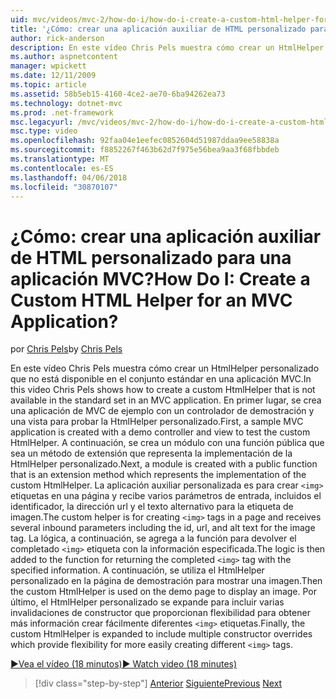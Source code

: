 ```yaml
---
uid: mvc/videos/mvc-2/how-do-i/how-do-i-create-a-custom-html-helper-for-an-mvc-application
title: '¿Cómo: crear una aplicación auxiliar de HTML personalizado para una aplicación MVC? | Microsoft Docs'
author: rick-anderson
description: En este vídeo Chris Pels muestra cómo crear un HtmlHelper personalizado que no está disponible en el conjunto estándar en una aplicación MVC. En primer lugar, una aplicación MVC de ejemplo...
ms.author: aspnetcontent
manager: wpickett
ms.date: 12/11/2009
ms.topic: article
ms.assetid: 58b5eb15-4160-4ce2-ae70-6ba94262ea73
ms.technology: dotnet-mvc
ms.prod: .net-framework
msc.legacyurl: /mvc/videos/mvc-2/how-do-i/how-do-i-create-a-custom-html-helper-for-an-mvc-application
msc.type: video
ms.openlocfilehash: 92faa04e1eefec0852604d51987ddaa9ee58838a
ms.sourcegitcommit: f8852267f463b62d7f975e56bea9aa3f68fbbdeb
ms.translationtype: MT
ms.contentlocale: es-ES
ms.lasthandoff: 04/06/2018
ms.locfileid: "30870107"
---
```

<a name="how-do-i-create-a-custom-html-helper-for-an-mvc-application"></a><span data-ttu-id="da3d9-105">¿Cómo: crear una aplicación auxiliar de HTML personalizado para una aplicación MVC?</span><span class="sxs-lookup"><span data-stu-id="da3d9-105">How Do I: Create a Custom HTML Helper for an MVC Application?</span></span>
====================
<span data-ttu-id="da3d9-106">por [Chris Pels](https://twitter.com/chrispels)</span><span class="sxs-lookup"><span data-stu-id="da3d9-106">by [Chris Pels](https://twitter.com/chrispels)</span></span>

<span data-ttu-id="da3d9-107">En este vídeo Chris Pels muestra cómo crear un HtmlHelper personalizado que no está disponible en el conjunto estándar en una aplicación MVC.</span><span class="sxs-lookup"><span data-stu-id="da3d9-107">In this video Chris Pels shows how to create a custom HtmlHelper that is not available in the standard set in an MVC application.</span></span> <span data-ttu-id="da3d9-108">En primer lugar, se crea una aplicación de MVC de ejemplo con un controlador de demostración y una vista para probar la HtmlHelper personalizado.</span><span class="sxs-lookup"><span data-stu-id="da3d9-108">First, a sample MVC application is created with a demo controller and view to test the custom HtmlHelper.</span></span> <span data-ttu-id="da3d9-109">A continuación, se crea un módulo con una función pública que sea un método de extensión que representa la implementación de la HtmlHelper personalizado.</span><span class="sxs-lookup"><span data-stu-id="da3d9-109">Next, a module is created with a public function that is an extension method which represents the implementation of the custom HtmlHelper.</span></span> <span data-ttu-id="da3d9-110">La aplicación auxiliar personalizada es para crear `<img>` etiquetas en una página y recibe varios parámetros de entrada, incluidos el identificador, la dirección url y el texto alternativo para la etiqueta de imagen.</span><span class="sxs-lookup"><span data-stu-id="da3d9-110">The custom helper is for creating `<img>` tags in a page and receives several inbound parameters including the id, url, and alt text for the image tag.</span></span> <span data-ttu-id="da3d9-111">La lógica, a continuación, se agrega a la función para devolver el completado `<img>` etiqueta con la información especificada.</span><span class="sxs-lookup"><span data-stu-id="da3d9-111">The logic is then added to the function for returning the completed `<img>` tag with the specified information.</span></span> <span data-ttu-id="da3d9-112">A continuación, se utiliza el HtmlHelper personalizado en la página de demostración para mostrar una imagen.</span><span class="sxs-lookup"><span data-stu-id="da3d9-112">Then the custom HtmlHelper is used on the demo page to display an image.</span></span> <span data-ttu-id="da3d9-113">Por último, el HtmlHelper personalizado se expande para incluir varias invalidaciones de constructor que proporcionan flexibilidad para obtener más información crear fácilmente diferentes `<img>` etiquetas.</span><span class="sxs-lookup"><span data-stu-id="da3d9-113">Finally, the custom HtmlHelper is expanded to include multiple constructor overrides which provide flexibility for more easily creating different `<img>` tags.</span></span>

[<span data-ttu-id="da3d9-114">&#9654;Vea el vídeo (18 minutos)</span><span class="sxs-lookup"><span data-stu-id="da3d9-114">&#9654; Watch video (18 minutes)</span></span>](https://channel9.msdn.com/Blogs/ASP-NET-Site-Videos/how-do-i-create-a-custom-html-helper-for-an-mvc-application)

> [!div class="step-by-step"]
> <span data-ttu-id="da3d9-115">[Anterior](how-do-i-implement-view-models-to-manage-data-for-aspnet-mvc-views.md)
> [Siguiente](how-do-i-work-with-model-binders-in-an-mvc-application.md)</span><span class="sxs-lookup"><span data-stu-id="da3d9-115">[Previous](how-do-i-implement-view-models-to-manage-data-for-aspnet-mvc-views.md)
[Next](how-do-i-work-with-model-binders-in-an-mvc-application.md)</span></span>
